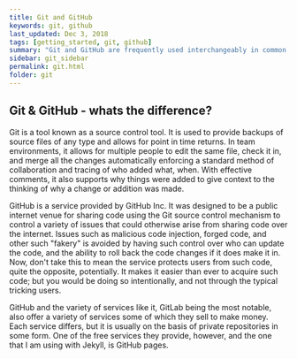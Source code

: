 ```yaml
---
title: Git and GitHub
keywords: git, github
last_updated: Dec 3, 2018
tags: [getting_started, git, github]
summary: "Git and GitHub are frequently used interchangeably in common conversation, especially among developers.  However, they are not the same thing, and while most developers know and understand this, many who adopt similar language may not."
sidebar: git_sidebar
permalink: git.html
folder: git
---
```


## Git & GitHub - whats the difference? ##

Git is a tool known as a source control tool.  It is used to provide backups of source files of any type and allows for point in time returns.  In team environments, it allows for multiple people to edit the same file, check it in, and merge all the changes automatically enforcing a standard method of collaboration and tracing of who added what, when.  With effective comments, it also supports why things were added to give context to the thinking of why a change or addition was made.

GitHub is a service provided by GitHub Inc.  It was designed to be a public internet venue for sharing code using the Git source control mechanism to control a variety of issues that could otherwise arise from sharing code over the internet.  Issues such as malicious code injection, forged code, and other such "fakery" is avoided by having such control over who can update the code, and the ability to roll back the code changes if it does make it in.  Now, don't take this to mean the service protects users from such code, quite the opposite, potentially.  It makes it easier than ever to acquire such code; but you would be doing so intentionally, and not through the typical tricking users.

GitHub and the variety of services like it, GitLab being the most notable, also offer a variety of services some of which they sell to make money. Each service differs, but it is usually on the basis of private repositories in some form. One of the free services they provide, however, and the one that I am using with Jekyll, is GitHub pages.  